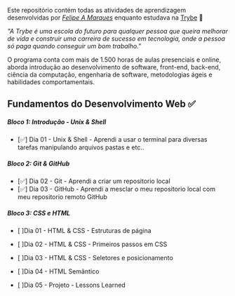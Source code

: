 Este repositório contém todas as atividades de aprendizagem desenvolvidas por _[Felipe A Marques](https://www.linkedin.com/in/felipe-a-marques-4aa855256/)_ enquanto estudava na [Trybe](https://www.betrybe.com/) 🚀

_"A Trybe é uma escola do futuro para qualquer pessoa que queira melhorar de vida e construir uma carreira de sucesso em tecnologia, onde a pessoa só paga quando conseguir um bom trabalho."_

O programa conta com mais de 1.500 horas de aulas presenciais e online, aborda introdução ao desenvolvimento de software, front-end, back-end, ciência da computação, engenharia de software, metodologias ágeis e habilidades comportamentais.

## Fundamentos do Desenvolvimento Web ✅

##### Bloco 1: Introdução - Unix & Shell

- [✅] Dia 01 - Unix & Shell - Aprendi a usar o terminal para diversas tarefas manipulando arquivos pastas e etc..

##### Bloco 2: Git & GitHub

- [✅] Dia 02 - Git - Aprendi a criar um repositorio local 
- [✅] Dia 03 - GitHub - Aprendi a mesclar o meu repositorio local com meu repositorio remoto GitHub

##### Bloco 3: CSS e HTML

- [ ]Dia 01 - HTML & CSS - Estruturas de página

- [ ]Dia 02 - HTML & CSS - Primeiros passos em CSS

- [ ]Dia 03 - HTML & CSS - Seletores e posicionamento

- [ ]Dia 04 - HTML Semântico

- [ ]Dia 05 - Projeto - Lessons Learned